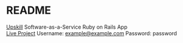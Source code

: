 # README

[Upskill](http://upskillcourses.com) Software-as-a-Service Ruby on Rails App  
[Live Project](http://still-hollows-51271.herokuapp.com/)
Username: example@example.com
Password: password
